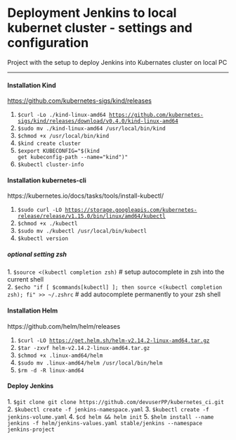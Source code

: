 # Deployment Jenkins to local kubernet cluster - settings and configuration

Project with the setup to deploy Jenkins into Kubernates cluster on local PC
<HR>
<H4>Installation Kind</H4>

https://github.com/kubernetes-sigs/kind/releases

1. <code>$curl -Lo ./kind-linux-amd64 https://github.com/kubernetes-sigs/kind/releases/download/v0.4.0/kind-linux-amd64</code>
2. <code>$sudo mv ./kind-linux-amd64 /usr/local/bin/kind</code>
3. <code>$chmod +x /usr/local/bin/kind</code>
4. <code>$kind create cluster</code>
5. <code>$export KUBECONFIG="$(kind get kubeconfig-path --name="kind")"</code>
6. <code>$kubectl cluster-info</code>

<H4>Installation kubernetes-cli</H4>
https://kubernetes.io/docs/tasks/tools/install-kubectl/

1. <code>$sudo curl -LO https://storage.googleapis.com/kubernetes-release/release/v1.15.0/bin/linux/amd64/kubectl</code>
2. <code>$chmod +x ./kubectl</code>
3. <code>$sudo mv ./kubectl /usr/local/bin/kubectl</code>
4. <code>$kubectl version</code>

<H5>optional setting zsh</H5>
1. <code>$source <(kubectl completion zsh)</code> # setup autocomplete in zsh into the current shell<BR>
2. <code>$echo "if [ $commands[kubectl] ]; then source <(kubectl completion zsh); fi" >> ~/.zshrc</code> # add autocomplete permanently to your zsh shell

<H4>Installation Helm</H4>
https://github.com/helm/helm/releases

1. <code>$curl -LO https://get.helm.sh/helm-v2.14.2-linux-amd64.tar.gz</code>
2. <code>$tar -zxvf helm-v2.14.2-linux-amd64.tar.gz</code>
3. <code>$chmod +x .linux-amd64/helm</code>
4. <code>$sudo mv .linux-amd64/helm /usr/local/bin/helm</code>
5. <code>$rm -d -R  linux-amd64</code>

<H4>Deploy Jenkins</H4>
1. <code>$git clone git clone https://github.com/devuserPP/kubernetes_ci.git</code>
2. <code>$kubectl create -f jenkins-namespace.yaml</code>
3. <code>$kubectl create -f jenkins-volume.yaml</code>
4. <code>$cd helm && helm init</code>
5. <code>$helm install --name jenkins -f helm/jenkins-values.yaml stable/jenkins --namespace jenkins-project</code>

